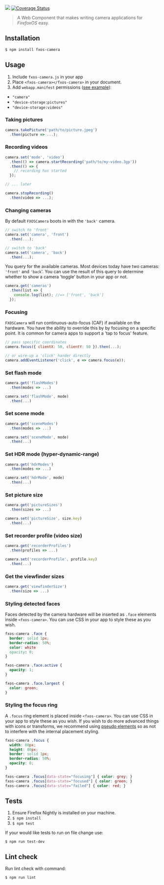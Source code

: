[![](https://travis-ci.org/gaia-components/fxos-camera.svg)](https://travis-ci.org/gaia-components/fxos-camera) [![Coverage Status](https://coveralls.io/repos/gaia-components/fxos-camera/badge.svg?branch=master&service=github)](https://coveralls.io/github/gaia-components/fxos-camera?branch=master)

> A Web Component that makes writing camera applications for *FirefoxOS* easy.

## Installation

```bash
$ npm install fxos-camera
```

## Usage

1. Include `fxos-camera.js` in your app
2. Place `<fxos-camera></fxos-camera>` in your document.
3. Add `webapp.manifest` permissions ([see example](examples/app/manifest.webapp)):
  - `"camera"`
  - `"device-storage:pictures"`
  - `"device-storage:videos"`

### Taking pictures

```js
camera.takePicture('path/to/picture.jpeg')
  .then(picture => ...);
```

### Recording videos

```js
camera.set('mode', 'video')
  .then(() => camera.startRecording('path/to/my-video.3gp'))
  .then(() => {
    // recording has started
  });

// ... later

camera.stopRecording()
  .then(video => ...);
```

### Changing cameras

By default `FXOSCamera` boots in with the `'back'` camera.

```js
// switch to 'front'
camera.set('camera', 'front')
  .then(...);
```

```js
// switch to 'back'
camera.set('camera', 'back')
  .then(...);
```

You query for the available cameras. Most devices today have two cameras: `'front'` and `'back`'. You can use the result of this query to determine whether to show a camera 'toggle' button in your app or not.

```js
camera.get('cameras')
  .then(list => {
    console.log(list); //=> ['front', 'back']
  });
```

### Focusing

`FXOSCamera` will run continuous-auto-focus (CAF) if available on the hardware. You have the ability to override this by by focusing on a specific point. It is common for camera apps to support a 'tap to focus' feature.

```js
// pass specific coordinates
camera.focus({ clientX: 50, clientY: 50 }).then(...);

// or wire-up a 'click' hander directly
camera.addEventListener('click', e => camera.focus(e));
```

### Set flash mode

```js
camera.get('flashModes')
  .then(modes => ...)
```

```js
camera.set('flashMode', mode)
  .then(...)
```

### Set scene mode

```js
camera.get('sceneModes')
  .then(modes => ...)
```

```js
camera.set('sceneMode', mode)
  .then(...)
```

### Set HDR mode (hyper-dynamic-range)

```js
camera.get('hdrModes')
  .then(modes => ...)
```

```js
camera.set('hdrMode', mode)
  .then(...)
```

### Set picture size

```js
camera.get('pictureSizes')
  .then(sizes => ...)
```

```js
camera.set('pictureSize', size.key)
  .then(...)
```

### Set recorder profile (video size)

```js
camera.get('recorderProfiles')
  .then(profiles => ...)
```

```js
camera.set('recorderProfile', profile.key)
  .then(...)
```

### Get the viewfinder sizes

```js
camera.get('viewfinderSize')
  .then(size => ...)
```

### Styling detected faces

Faces detected by the camera hardware will be inserted as `.face` elements inside `<fxos-camera>`. You can use CSS in your app to style these as you wish.

```css
fxos-camera .face {
  border: solid 1px;
  border-radius: 50%;
  color: white
  opacity: 0;
}

fxos-camera .face.active {
  opacity: 1;
}

fxos-camera .face.largest {
  color: green;
}
```

### Styling the focus ring

A `.focus` ring element is placed inside `<fxos-camera>`. You can use CSS in your app to style these as you wish. If you wish to do more advanced things with icons or transforms, we recommend using [pseudo elements](examples/app/app.css) so as not to interfere with the internal placement styling.

```css
fxos-camera .focus {
  width: 80px;
  height: 80px;
  border: solid 1px;
  border-radius: 50%;
  opacity: 0;
}

fxos-camera .focus[data-state="focusing"] { color: grey; }
fxos-camera .focus[data-state="focused"] { color: green; }
fxos-camera .focus[data-state="failed"] { color: red; }
```

## Tests

1. Ensure Firefox Nightly is installed on your machine.
2. `$ npm install`
3. `$ npm test`

If your would like tests to run on file change use:

`$ npm run test-dev`

## Lint check

Run lint check with command:

`$ npm run lint`
